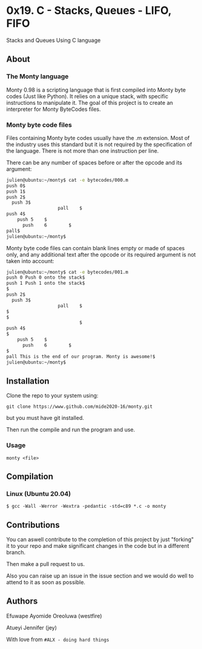 # 0x19. C - Stacks, Queues - LIFO, FIFO

Stacks and Queues Using C language

## About

### The Monty language

Monty 0.98 is a scripting language that is first compiled into Monty byte codes (Just like Python). It relies on a unique stack, with specific instructions to manipulate it. The goal of this project is to create an interpreter for Monty ByteCodes files.

### Monty byte code files

Files containing Monty byte codes usually have the .m extension. Most of the industry uses this standard but it is not required by the specification of the language. There is not more than one instruction per line.

There can be any number of spaces before or after the opcode and its argument:

``` main.bash
julien@ubuntu:~/monty$ cat -e bytecodes/000.m
push 0$
push 1$
push 2$
  push 3$
                   pall    $
push 4$
    push 5    $
      push    6        $
pall$
julien@ubuntu:~/monty$
```

Monty byte code files can contain blank lines empty or made of spaces only, and any additional text after the opcode or its required argument is not taken into account:

``` main.bash
julien@ubuntu:~/monty$ cat -e bytecodes/001.m
push 0 Push 0 onto the stack$
push 1 Push 1 onto the stack$
$
push 2$
  push 3$
                   pall    $
$
$
                           $
push 4$
$
    push 5    $
      push    6        $
$
pall This is the end of our program. Monty is awesome!$
julien@ubuntu:~/monty$
```

## Installation

Clone the repo to your system using:

`git clone https://www.github.com/mide2020-16/monty.git`

but you must have git installed.

Then run the compile and run the program and use.

### Usage

`monty <file>`

## Compilation

### Linux (Ubuntu 20.04)

`$ gcc -Wall -Werror -Wextra -pedantic -std=c89 *.c -o monty`

## Contributions

You can aswell contribute to the completion of this project by just "forking" it to your repo and make significant changes in the code but in a different branch.

Then make a pull request to us.

Also you can raise up an issue in the issue section and we would do well to attend to it as soon as possible.

## Authors

Efuwape Ayomide Oreoluwa (westfire)

Atueyi Jennifer (jey)

With love from `#ALX - doing hard things`

